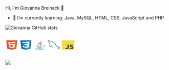 Hi, I'm Giovanna Breinack 👋

- 🌱 I’m currently learning: Java, MySQL, HTML, CSS, JavaScript and PHP

![Giovanna GitHub stats](https://github-readme-stats.vercel.app/api?username=giovannabreinack&show_icons=true&theme=radical)

<div style="display: inline_block"><br>
  
  <img align="center" alt="Giovanna-HTML" height="30" width="40" src="https://raw.githubusercontent.com/devicons/devicon/master/icons/html5/html5-original.svg">
  <img align="center" alt="Giovanna-CSS" height="30" width="40" src="https://raw.githubusercontent.com/devicons/devicon/master/icons/css3/css3-original.svg">
  <img align="center" alt="Giovanna-Java" height="30" width="40" src="https://raw.githubusercontent.com/devicons/devicon/master/icons/java/java-original.svg">
  <img align="center" alt="Giovanna-Mysql" height="30" width="40" src="https://raw.githubusercontent.com/devicons/devicon/master/icons/mysql/mysql-original.svg">
  <img align="center" alt="Giovanna-JavaScript" height="30" width="40" src="https://raw.githubusercontent.com/devicons/devicon/master/icons/javascript/javascript-original.svg">
</div>

<br>

 <a href = "mailto:giovannabreinackcolombara@gmail.com"><img src="https://img.shields.io/badge/-Gmail-%23333?style=for-the-badge&logo=gmail&logoColor=red" target="_blank"></a>

